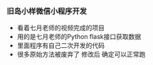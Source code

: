 ### 旧岛小样微信小程序开发 

- 看着七月老师的视频完成的项目
- 用的是七月老师的Python flask接口获取数据 
- 里面程序有自己二次开发的代码 
- 很多原始方法被废弃了 修改后 确定可以正常跑